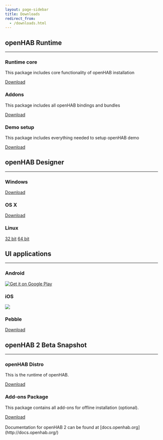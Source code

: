 ```yaml
---
layout: page-sidebar
title: Downloads
redirect_from:
  - /downloads.html
---
```

## openHAB Runtime

---

<div class="row-fluid">
  <div class="span4">
    <h3 class="mediumIconH3"><span class="iconWrapper iconMedium"><i class="icon-globe" ></i></span>Runtime core</h3>
    <p>This package includes core functionality of openHAB installation</p>
    <a class="btn btnSmall" href="https://bintray.com/artifact/download/openhab/bin/distribution-1.8.3-runtime.zip">Download</a>
  </div>
  <div class="span4">
    <h3 class="mediumIconH3"><span class="iconWrapper iconMedium"><i class="icon-resize-full-alt" ></i></span>Addons</h3>
    <p>This package includes all openHAB bindings and bundles</p>
    <a class="btn btnSmall" href="https://bintray.com/artifact/download/openhab/bin/distribution-1.8.3-addons.zip">Download</a>
  </div>
  <div class="span4">
    <h3 class="mediumIconH3"><span class="iconWrapper iconMedium"><i class="icon-star" ></i></span>Demo setup</h3>
    <p>This package includes everything needed to setup openHAB demo</p>
    <a class="btn btnSmall" href="https://bintray.com/artifact/download/openhab/bin/distribution-1.8.3-demo.zip">Download</a>
  </div>
</div>


## openHAB Designer

---

<div class="row-fluid">
  <div class="span4">
    <h3 class="mediumIconH3"><span class="iconWrapper iconMedium"><i class="fa fa-windows" ></i></span>Windows</h3>
    <a class="btn btnSmall" href="https://bintray.com/artifact/download/openhab/bin/distribution-1.8.3-designer-win.zip">Download</a></div>
  <div class="span4">
    <h3 class="mediumIconH3"><span class="iconWrapper iconMedium"><i style="left: 15px" class="fa fa-apple"></i></span>OS X</h3>
    <a class="btn btnSmall" href="https://bintray.com/artifact/download/openhab/bin/distribution-1.8.3-designer-macosx64.zip">Download</a></div>
  <div class="span4">
    <h3 class="mediumIconH3"><span class="iconWrapper iconMedium"><i style="left: 15px" class="fa fa-linux"></i></span>Linux</h3>
    <a class="btn btnSmall" href="https://bintray.com/artifact/download/openhab/bin/distribution-1.8.3-designer-linux.zip">32 bit</a>
    <a class="btn btnSmall" href="https://bintray.com/artifact/download/openhab/bin/distribution-1.8.3-designer-linux64bit.zip">64 bit</a></div>
</div>


## UI applications

---

<div class="row-fluid">
  <div class="span4">
    <h3 class="mediumIconH3"><span class="iconWrapper iconMedium"><i style="left: 15px" class="fa fa-android" ></i></span>Android</h3>
    <a href="https://play.google.com/store/apps/details?id=org.openhab.habdroid"><img class='app-link' alt="Get it on Google Play" src="//steverichey.github.io/google-play-badge-svg/img/en_get.svg" /></a></div>
  <div class="span4">
    <h3 class="mediumIconH3"><span class="iconWrapper iconMedium"><i style="left: 15px" class="fa fa-apple"></i></span>iOS</h3>
    <a href="http://itunes.apple.com/us/app/openhab/id492054521?mt=8"><img class='app-link' src="//devimages.apple.com.edgekey.net/app-store/marketing/guidelines/images/badge-download-on-the-app-store.svg"></a></div>
  <div class="span4">
    <h3 class="mediumIconH3"><span class="iconWrapper iconMedium"><i style="left: 15px" class="icon-star"></i></span>Pebble</h3>
    <a class="btn btnSmall" href="https://apps.getpebble.com/en_US/application/5542604d45bf334314000098?query=openhab&section=watchapps">Download</a></div>
</div>

## openHAB 2 Beta Snapshot

---

<div class="row-fluid">
  <div class="span4">
    <h3 class="mediumIconH3"><span class="iconWrapper iconMedium"><i class="icon-globe" ></i></span>openHAB Distro</h3>
    <p>This is the runtime of openHAB.</p>
    <a class="btn btnSmall" href="https://openhab.ci.cloudbees.com/job/openHAB-Distribution/lastSuccessfulBuild/artifact/distributions/openhab/target/openhab-2.0.0-SNAPSHOT.zip">Download</a></div>
  <div class="span4">
    <h3 class="mediumIconH3"><span class="iconWrapper iconMedium"><i class="icon-globe" ></i></span>Add-ons Package</h3>
    <p>This package contains all add-ons for offline installation (optional).</p>
    <a class="btn btnSmall" href="https://openhab.ci.cloudbees.com/job/openHAB-Distribution/lastSuccessfulBuild/artifact/distributions/openhab-addons/target/openhab-addons-2.0.0-SNAPSHOT.kar">Download</a></div>
</div>
<br/>
Documentation for openHAB 2 can be found at [docs.openhab.org](http://docs.openhab.org/)
